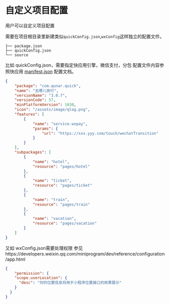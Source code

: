 # 自定义项目配置

用户可以自定义项目配置

需要在项目根目录里新建类似`quickConfig.json`,`wxConfig`这样独立的配置文件。

```shell
├── package.json
├── quickConfig.json
└── source
```


比如 quickConfig.json，需要指定快应用引擎，微信支付，分包
配置文件内容参照快应用 [manifest.json](https://doc.quickapp.cn/framework/manifest.html) 配置文档。

```json
{
    "package": "com.qunar.quick",
    "name": "去哪儿旅行",
    "versionName": "3.0.7",
    "versionCode": 57,
    "minPlatformVersion": 1030,
    "icon": "/assets/image/qlog.png",
    "features": [
        {
            "name": "service.wxpay",
            "params": {
                "url": "https://xxx.yyy.com/touch/wechatTransition"
            }
        }
    ],
    "subpackages": [
        {
            "name": "hotel",
            "resource": "pages/hotel"
        },
        {
            "name": "ticket",
            "resource": "pages/ticket"
        },
        {
            "name": "train",
            "resource": "pages/train"
        },
        {
            "name": "vacation",
            "resource": "pages/vacation"
        }
    ]
}
```

又如 wxConfig.json需要处理权限
参见https://developers.weixin.qq.com/miniprogram/dev/reference/configuration/app.html

```json
{
    "permission": {
    "scope.userLocation": {
      "desc": "你的位置信息将用于小程序位置接口的效果展示"
    }
  }
}
```


